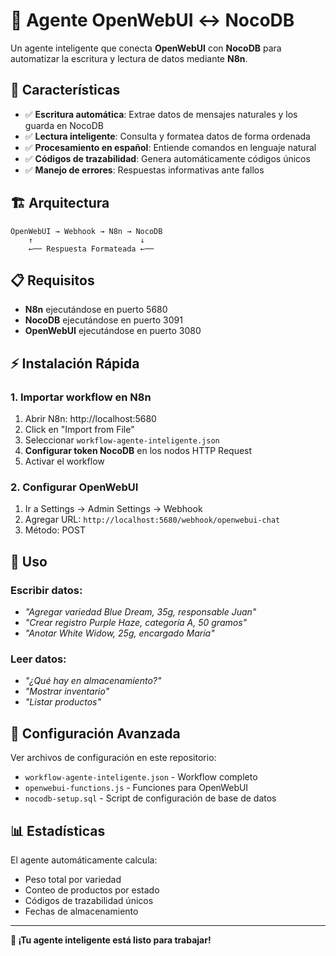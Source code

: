 # 🤖 Agente OpenWebUI ↔ NocoDB

Un agente inteligente que conecta **OpenWebUI** con **NocoDB** para automatizar la escritura y lectura de datos mediante **N8n**.

## 🚀 Características

- ✅ **Escritura automática**: Extrae datos de mensajes naturales y los guarda en NocoDB
- ✅ **Lectura inteligente**: Consulta y formatea datos de forma ordenada
- ✅ **Procesamiento en español**: Entiende comandos en lenguaje natural
- ✅ **Códigos de trazabilidad**: Genera automáticamente códigos únicos
- ✅ **Manejo de errores**: Respuestas informativas ante fallos

## 🏗️ Arquitectura

```
OpenWebUI → Webhook → N8n → NocoDB
    ↑                        ↓
    ←── Respuesta Formateada ←──
```

## 📋 Requisitos

- **N8n** ejecutándose en puerto 5680
- **NocoDB** ejecutándose en puerto 3091  
- **OpenWebUI** ejecutándose en puerto 3080

## ⚡ Instalación Rápida

### 1. Importar workflow en N8n

1. Abrir N8n: http://localhost:5680
2. Click en "Import from File"
3. Seleccionar `workflow-agente-inteligente.json`
4. **Configurar token NocoDB** en los nodos HTTP Request
5. Activar el workflow

### 2. Configurar OpenWebUI

1. Ir a Settings → Admin Settings → Webhook
2. Agregar URL: `http://localhost:5680/webhook/openwebui-chat`
3. Método: POST

## 🎯 Uso

### Escribir datos:
- *"Agregar variedad Blue Dream, 35g, responsable Juan"*
- *"Crear registro Purple Haze, categoría A, 50 gramos"*
- *"Anotar White Widow, 25g, encargado María"*

### Leer datos:
- *"¿Qué hay en almacenamiento?"*
- *"Mostrar inventario"*
- *"Listar productos"*

## 🔧 Configuración Avanzada

Ver archivos de configuración en este repositorio:
- `workflow-agente-inteligente.json` - Workflow completo
- `openwebui-functions.js` - Funciones para OpenWebUI
- `nocodb-setup.sql` - Script de configuración de base de datos

## 📊 Estadísticas

El agente automáticamente calcula:
- Peso total por variedad
- Conteo de productos por estado
- Códigos de trazabilidad únicos
- Fechas de almacenamiento

---

**🎉  ¡Tu agente inteligente está listo para trabajar!**